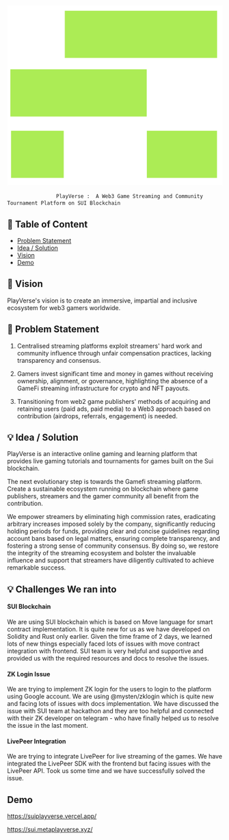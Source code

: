 <p align="center">
  <a href="" rel="noopener">  
<img src="https://github.com/0xshikhar/PlayVerse/raw/master/public/images/playVerseLogo.png"></a>
  
                    PlayVerse :  A Web3 Game Streaming and Community Tournament Platform on SUI Blockchain

</p>
  
## 📝 Table of Content

- [Problem Statement](#problem_statement)
- [Idea / Solution](#idea)
- [Vision](#vision)
- [Demo](#demo)
## 🚀 Vision <a name = "vision"></a>

PlayVerse's vision is to create an immersive, impartial and inclusive ecosystem for web3 gamers worldwide.

## 🧐 Problem Statement <a name = "problem_statement"></a>

1. Centralised streaming platforms exploit streamers' hard work and community influence through unfair compensation practices, lacking transparency and consensus.

2. Gamers invest significant time and money in games without receiving ownership, alignment, or governance, highlighting the absence of a GameFi streaming infrastructure for crypto and NFT payouts.

3. Transitioning from web2 game publishers' methods of acquiring and retaining users (paid ads, paid media) to a Web3 approach based on contribution (airdrops, referrals, engagement) is needed.


## 💡 Idea / Solution <a name = "idea"></a>

PlayVerse  is an interactive online gaming and learning platform that provides live gaming tutorials and tournaments for games built on the Sui blockchain.

The next evolutionary step is towards the Gamefi streaming platform. Create a sustainable ecosystem running on blockchain where game publishers, streamers and the gamer community all benefit from the contribution.

We empower streamers by eliminating high commission rates, eradicating arbitrary increases imposed solely by the company, significantly reducing holding periods for funds, providing clear and concise guidelines regarding account bans based on legal matters, ensuring complete transparency, and fostering a strong sense of community consensus. By doing so, we restore the integrity of the streaming ecosystem and bolster the invaluable influence and support that streamers have diligently cultivated to achieve remarkable success.


## 💡 Challenges We ran into

#### SUI Blockchain
We are using SUI blockchain which is based on Move language for smart contract implementation. It is quite new for us as we have developed on Solidity and Rust only earlier. Given the time frame of 2 days, we learned lots of new things especially faced lots of issues with move contract integration with frontend. SUI team is very helpful and supportive and provided us with the required resources and docs to resolve the issues.

#### ZK Login Issue
 We are trying to implement ZK login for the users to login to the platform using Google account. We are using @mysten/zklogin which is quite new and facing lots of issues with docs implementation. We have discussed the issue with SUI team at hackathon and they are too helpful and connected with their ZK developer on telegram - who have finally helped us to resolve the issue in the last moment.

 #### LivePeer Integration
  We are trying to integrate LivePeer for live streaming of the games. We have integrated the LivePeer SDK with the frontend but facing issues with the LivePeer API. Took us some time and we have successfully solved the issue.

 ## Demo <a name = "demo"></a>


https://suiplayverse.vercel.app/

https://sui.metaplayverse.xyz/








